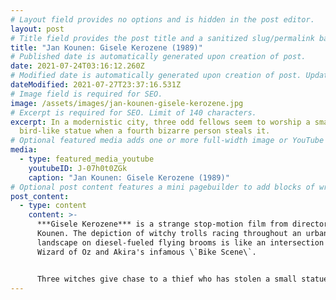 ```yaml
---
# Layout field provides no options and is hidden in the post editor.
layout: post
# Title field provides the post title and a sanitized slug/permalink based on the title content. !!! Use a descriptive title and then do not change it !!!
title: "Jan Kounen: Gisele Kerozene (1989)"
# Published date is automatically generated upon creation of post.
date: 2021-07-24T03:16:12.260Z
# Modified date is automatically generated upon creation of post. Update Manually when the post is updated
dateModified: 2021-07-27T23:37:16.531Z
# Image field is required for SEO.
image: /assets/images/jan-kounen-gisele-kerozene.jpg
# Excerpt is required for SEO. Limit of 140 characters.
excerpt: In a modernistic city, three odd fellows seem to worship a small
  bird-like statue when a fourth bizarre person steals it.
# Optional featured media adds one or more full-width image or YouTube embeds to the top of the post.
media:
  - type: featured_media_youtube
    youtubeID: J-07h0t0ZGk
    caption: "Jan Kounen: Gisele Kerozene (1989)"
# Optional post content features a mini pagebuilder to add blocks of written content, images, and YouTube embeds to the post. Recommended at least one instance of WYSIWYG block.
post_content:
  - type: content
    content: >-
      ***Gisele Kerozene*** is a strange stop-motion film from director Jan
      Kounen. The depiction of witchy trolls racing throughout an urban
      landscape on diesel-fueled flying brooms is like an intersection of the
      Wizard of Oz and Akira's infamous \`Bike Scene\`. 


      Three witches give chase to a thief who has stolen a small statue. One by one, the thief eludes or dispatches his pursuers, as they zoom through the cityscape.
---
```


